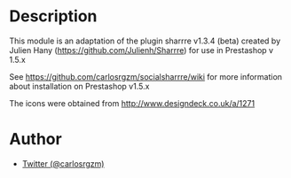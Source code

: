 Description
===
This module is an adaptation of the plugin sharrre v1.3.4 (beta) created by Julien Hany (https://github.com/Julienh/Sharrre) for use in Prestashop v 1.5.x

See https://github.com/carlosrgzm/socialsharrre/wiki for more information about installation on Prestashop v1.5.x

The icons were obtained from http://www.designdeck.co.uk/a/1271

Author
===
- [Twitter (@carlosrgzm)](http://twitter.com/carlosrgzm)
